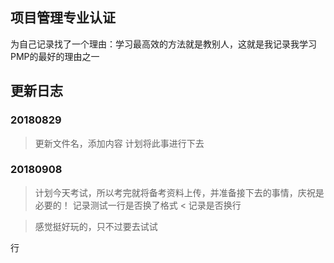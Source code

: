 ## 项目管理专业认证
 
为自己记录找了一个理由：学习最高效的方法就是教别人，这就是我记录我学习PMP的最好的理由之一


## 更新日志

### 20180829 
>  更新文件名，添加内容
>  计划将此事进行下去


### 20180908
>  计划今天考试，所以考完就将备考资料上传，并准备接下去的事情，庆祝是必要的！
记录测试一行是否换了格式
< 记录是否换行


> 感觉挺好玩的，只不过要去试试

行

